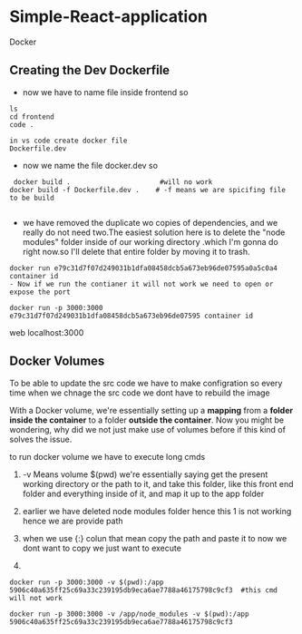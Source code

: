 # Simple-React-application
Docker 

## Creating the Dev Dockerfile

- now we have to name file inside frontend so 

````
ls
cd frontend
code .

in vs code create docker file
Dockerfile.dev

````

- now we name the file docker.dev so

````
 docker build .                      #will no work
docker build -f Dockerfile.dev .    # -f means we are spicifing file to be build 
  
````

- we have removed the duplicate wo copies of dependencies, and we really do not need two.The easiest solution here is to delete the "node modules" folder inside of our working directory .which I'm gonna do right now.so I'll delete that entire folder by moving it to trash.

````
docker run e79c31d7f07d249031b1dfa08458dcb5a673eb96de07595a0a5c0a4 container id
- Now if we run the contianer it will not work we need to open or expose the port

docker run -p 3000:3000 e79c31d7f07d249031b1dfa08458dcb5a673eb96de07595 container id  
````
web localhost:3000

## Docker Volumes

To be able to update the src code we have to make configration so every time when we chnage the src code we dont have to rebuild the image

With a Docker volume, we're essentially setting up a **mapping** from a **folder inside the container** to a folder **outside the container**. Now you might be wondering, why did we not just make use of volumes before if this kind of solves the issue.


to run docker volume we have to execute long cmds 

1) -v Means volume $(pwd)  we're essentially saying get the present working directory or the path to it, and take this folder, like this front end folder and everything inside of it, and map it up to the app folder

2) earlier we have deleted node modules folder hence this 1 is not working hence we are provide path

3) when we use {:} colun that mean copy the path and paste it to now we dont want to copy we just want to execute
4) 
````
docker run -p 3000:3000 -v $(pwd):/app 5906c40a635ff25c69a33c239195db9eca6ae7788a46175798c9cf3  #this cmd will not work

docker run -p 3000:3000 -v /app/node_modules -v $(pwd):/app 5906c40a635ff25c69a33c239195db9eca6ae7788a46175798c9cf3
````
